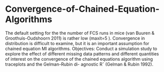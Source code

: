 # Convergence-of-Chained-Equation-Algorithms
The default setting for the the number of FCS runs in mice (van Buuren &amp; Groothuis-Oudshoorn 2011) is rather low (maxit=5 ). Convergence in distribution is difficult to examine, but it is an important assumption for chained equation MI algorithms. Objectives: Conduct a simulation study to explore the effect of different missing data patterns and different quantities of interest on the convergence of the chained equations algorithm using traceplots and the Gelman-Rubin di- agnostic Rˆ (Gelman &amp; Rubin 1992).
